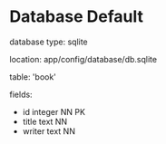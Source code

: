 # Database Default

database type: sqlite

location: app/config/database/db.sqlite

table: 'book'

fields:

* id integer NN PK
* title text NN
* writer text NN
